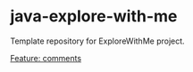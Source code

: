 # java-explore-with-me
Template repository for ExploreWithMe project.

[Feature: comments](https://github.com/ArseniiYanovskyi/java-explore-with-me/pull/5)
